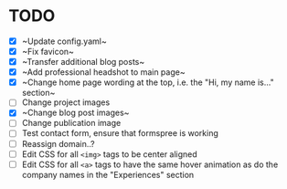 # TODO
- [x] ~Update config.yaml~
- [x] ~Fix favicon~
- [x] ~Transfer additional blog posts~
- [x] ~Add professional headshot to main page~
- [x] ~Change home page wording at the top, i.e. the "Hi, my name is..." section~
- [ ] Change project images
- [x] ~Change blog post images~
- [ ] Change publication image
- [ ] Test contact form, ensure that formspree is working
- [ ] Reassign domain..?
- [ ] Edit CSS for all `<img>` tags to be center aligned
- [ ] Edit CSS for all `<a>` tags to have the same hover animation as do the company names in the "Experiences" section
